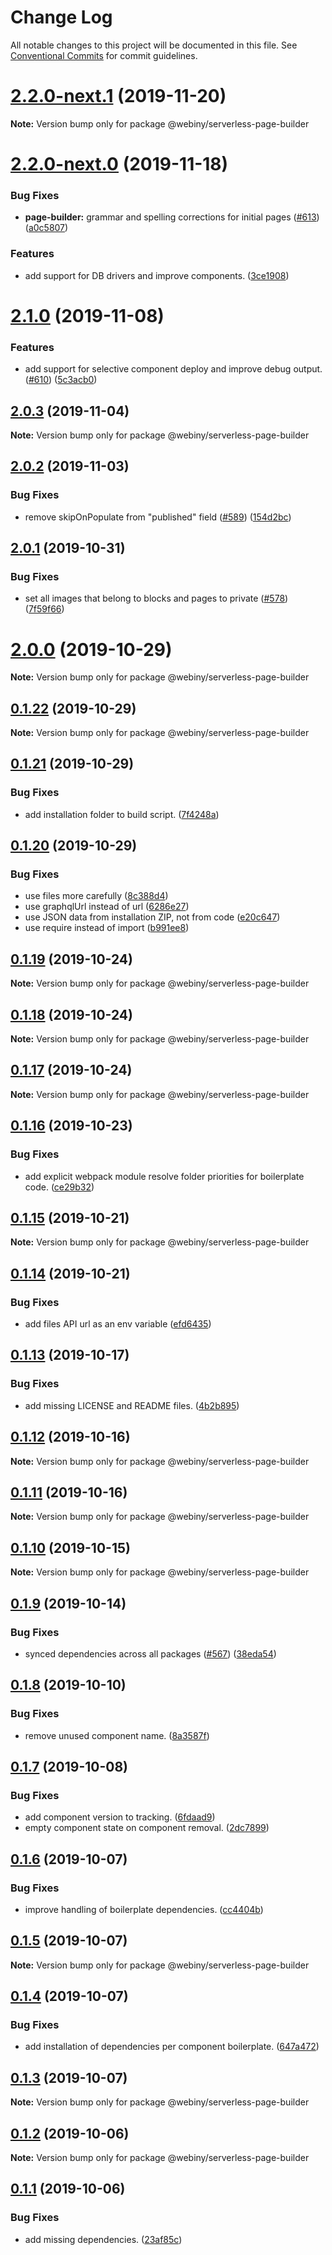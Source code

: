 # Change Log

All notable changes to this project will be documented in this file.
See [Conventional Commits](https://conventionalcommits.org) for commit guidelines.

# [2.2.0-next.1](https://github.com/Pavel910/webiny-js/compare/@webiny/serverless-page-builder@2.2.0-next.0...@webiny/serverless-page-builder@2.2.0-next.1) (2019-11-20)

**Note:** Version bump only for package @webiny/serverless-page-builder





# [2.2.0-next.0](https://github.com/Pavel910/webiny-js/compare/@webiny/serverless-page-builder@2.1.0...@webiny/serverless-page-builder@2.2.0-next.0) (2019-11-18)


### Bug Fixes

* **page-builder:** grammar and spelling corrections for initial pages ([#613](https://github.com/Pavel910/webiny-js/issues/613)) ([a0c5807](https://github.com/Pavel910/webiny-js/commit/a0c5807))


### Features

* add support for DB drivers and improve components. ([3ce1908](https://github.com/Pavel910/webiny-js/commit/3ce1908))





# [2.1.0](https://github.com/Webiny/webiny-js/compare/@webiny/serverless-page-builder@2.0.3...@webiny/serverless-page-builder@2.1.0) (2019-11-08)


### Features

* add support for selective component deploy and improve debug output. ([#610](https://github.com/Webiny/webiny-js/issues/610)) ([5c3acb0](https://github.com/Webiny/webiny-js/commit/5c3acb0))





## [2.0.3](https://github.com/Webiny/webiny-js/compare/@webiny/serverless-page-builder@2.0.2...@webiny/serverless-page-builder@2.0.3) (2019-11-04)

**Note:** Version bump only for package @webiny/serverless-page-builder





## [2.0.2](https://github.com/Webiny/webiny-js/compare/@webiny/serverless-page-builder@2.0.1...@webiny/serverless-page-builder@2.0.2) (2019-11-03)


### Bug Fixes

* remove skipOnPopulate from "published" field ([#589](https://github.com/Webiny/webiny-js/issues/589)) ([154d2bc](https://github.com/Webiny/webiny-js/commit/154d2bc7147c5c7ae01d2e137d784e240e79976e))





## [2.0.1](https://github.com/Webiny/webiny-js/compare/@webiny/serverless-page-builder@2.0.0...@webiny/serverless-page-builder@2.0.1) (2019-10-31)


### Bug Fixes

* set all images that belong to blocks and pages to private ([#578](https://github.com/Webiny/webiny-js/issues/578)) ([7f59f66](https://github.com/Webiny/webiny-js/commit/7f59f66e8299961d2f45b871ecd774f4a6a130fb))





# [2.0.0](https://github.com/Webiny/webiny-js/compare/@webiny/serverless-page-builder@0.1.22...@webiny/serverless-page-builder@2.0.0) (2019-10-29)

**Note:** Version bump only for package @webiny/serverless-page-builder





## [0.1.22](https://github.com/Webiny/webiny-js/compare/@webiny/serverless-page-builder@0.1.21...@webiny/serverless-page-builder@0.1.22) (2019-10-29)

**Note:** Version bump only for package @webiny/serverless-page-builder





## [0.1.21](https://github.com/Webiny/webiny-js/compare/@webiny/serverless-page-builder@0.1.20...@webiny/serverless-page-builder@0.1.21) (2019-10-29)


### Bug Fixes

* add installation folder to build script. ([7f4248a](https://github.com/Webiny/webiny-js/commit/7f4248a))





## [0.1.20](https://github.com/Webiny/webiny-js/compare/@webiny/serverless-page-builder@0.1.19...@webiny/serverless-page-builder@0.1.20) (2019-10-29)


### Bug Fixes

* use files more carefully ([8c388d4](https://github.com/Webiny/webiny-js/commit/8c388d4))
* use graphqlUrl instead of url ([6286e27](https://github.com/Webiny/webiny-js/commit/6286e27))
* use JSON data from installation ZIP, not from code ([e20c647](https://github.com/Webiny/webiny-js/commit/e20c647))
* use require instead of import ([b991ee8](https://github.com/Webiny/webiny-js/commit/b991ee8))





## [0.1.19](https://github.com/Webiny/webiny-js/compare/@webiny/serverless-page-builder@0.1.18...@webiny/serverless-page-builder@0.1.19) (2019-10-24)

**Note:** Version bump only for package @webiny/serverless-page-builder





## [0.1.18](https://github.com/Webiny/webiny-js/compare/@webiny/serverless-page-builder@0.1.17...@webiny/serverless-page-builder@0.1.18) (2019-10-24)

**Note:** Version bump only for package @webiny/serverless-page-builder





## [0.1.17](https://github.com/Webiny/webiny-js/compare/@webiny/serverless-page-builder@0.1.16...@webiny/serverless-page-builder@0.1.17) (2019-10-24)

**Note:** Version bump only for package @webiny/serverless-page-builder





## [0.1.16](https://github.com/Webiny/webiny-js/compare/@webiny/serverless-page-builder@0.1.15...@webiny/serverless-page-builder@0.1.16) (2019-10-23)


### Bug Fixes

* add explicit webpack module resolve folder priorities for boilerplate code. ([ce29b32](https://github.com/Webiny/webiny-js/commit/ce29b32))





## [0.1.15](https://github.com/Webiny/webiny-js/compare/@webiny/serverless-page-builder@0.1.14...@webiny/serverless-page-builder@0.1.15) (2019-10-21)

**Note:** Version bump only for package @webiny/serverless-page-builder





## [0.1.14](https://github.com/Webiny/webiny-js/compare/@webiny/serverless-page-builder@0.1.13...@webiny/serverless-page-builder@0.1.14) (2019-10-21)


### Bug Fixes

* add files API url as an env variable ([efd6435](https://github.com/Webiny/webiny-js/commit/efd643595982530233dbebb91d983a9220b2cd7b))





## [0.1.13](https://github.com/Webiny/webiny-js/compare/@webiny/serverless-page-builder@0.1.12...@webiny/serverless-page-builder@0.1.13) (2019-10-17)


### Bug Fixes

* add missing LICENSE and README files. ([4b2b895](https://github.com/Webiny/webiny-js/commit/4b2b895))





## [0.1.12](https://github.com/Webiny/webiny-js/compare/@webiny/serverless-page-builder@0.1.11...@webiny/serverless-page-builder@0.1.12) (2019-10-16)

**Note:** Version bump only for package @webiny/serverless-page-builder





## [0.1.11](https://github.com/Webiny/webiny-js/compare/@webiny/serverless-page-builder@0.1.10...@webiny/serverless-page-builder@0.1.11) (2019-10-16)

**Note:** Version bump only for package @webiny/serverless-page-builder





## [0.1.10](https://github.com/Webiny/webiny-js/compare/@webiny/serverless-page-builder@0.1.9...@webiny/serverless-page-builder@0.1.10) (2019-10-15)

**Note:** Version bump only for package @webiny/serverless-page-builder





## [0.1.9](https://github.com/Webiny/webiny-js/compare/@webiny/serverless-page-builder@0.1.8...@webiny/serverless-page-builder@0.1.9) (2019-10-14)


### Bug Fixes

* synced dependencies across all packages ([#567](https://github.com/Webiny/webiny-js/issues/567)) ([38eda54](https://github.com/Webiny/webiny-js/commit/38eda547bead6e8a2c46875730bbcd8f1227e475))





## [0.1.8](https://github.com/Webiny/webiny-js/compare/@webiny/serverless-page-builder@0.1.7...@webiny/serverless-page-builder@0.1.8) (2019-10-10)


### Bug Fixes

* remove unused component name. ([8a3587f](https://github.com/Webiny/webiny-js/commit/8a3587f))





## [0.1.7](https://github.com/Webiny/webiny-js/compare/@webiny/serverless-page-builder@0.1.6...@webiny/serverless-page-builder@0.1.7) (2019-10-08)


### Bug Fixes

* add component version to tracking. ([6fdaad9](https://github.com/Webiny/webiny-js/commit/6fdaad9))
* empty component state on component removal. ([2dc7899](https://github.com/Webiny/webiny-js/commit/2dc7899))





## [0.1.6](https://github.com/Webiny/webiny-js/compare/@webiny/serverless-page-builder@0.1.5...@webiny/serverless-page-builder@0.1.6) (2019-10-07)


### Bug Fixes

* improve handling of boilerplate dependencies. ([cc4404b](https://github.com/Webiny/webiny-js/commit/cc4404b))





## [0.1.5](https://github.com/Webiny/webiny-js/compare/@webiny/serverless-page-builder@0.1.4...@webiny/serverless-page-builder@0.1.5) (2019-10-07)

**Note:** Version bump only for package @webiny/serverless-page-builder





## [0.1.4](https://github.com/Webiny/webiny-js/compare/@webiny/serverless-page-builder@0.1.3...@webiny/serverless-page-builder@0.1.4) (2019-10-07)


### Bug Fixes

* add installation of dependencies per component boilerplate. ([647a472](https://github.com/Webiny/webiny-js/commit/647a472))





## [0.1.3](https://github.com/Webiny/webiny-js/compare/@webiny/serverless-page-builder@0.1.2...@webiny/serverless-page-builder@0.1.3) (2019-10-07)

**Note:** Version bump only for package @webiny/serverless-page-builder





## [0.1.2](https://github.com/Webiny/webiny-js/compare/@webiny/serverless-page-builder@0.1.1...@webiny/serverless-page-builder@0.1.2) (2019-10-06)

**Note:** Version bump only for package @webiny/serverless-page-builder





## [0.1.1](https://github.com/Webiny/webiny-js/compare/@webiny/serverless-page-builder@0.1.0...@webiny/serverless-page-builder@0.1.1) (2019-10-06)


### Bug Fixes

* add missing dependencies. ([23af85c](https://github.com/Webiny/webiny-js/commit/23af85c))
